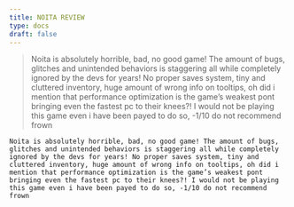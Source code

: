```yaml
---
title: NOITA REVIEW
type: docs
draft: false
---
```


> Noita is absolutely horrible, bad, no good game! The amount of bugs, glitches and unintended behaviors is staggering all while completely ignored by the devs for years! No proper saves system, tiny and cluttered inventory, huge amount of wrong info on tooltips, oh did i mention that performance optimization is the game’s weakest pont bringing even the fastest pc to their knees?! I would not be playing this game even i have been payed to do so, -1/10 do not recommend frown

```plaintext {filename="Copy to clipboard"}
Noita is absolutely horrible, bad, no good game! The amount of bugs, glitches and unintended behaviors is staggering all while completely ignored by the devs for years! No proper saves system, tiny and cluttered inventory, huge amount of wrong info on tooltips, oh did i mention that performance optimization is the game’s weakest pont bringing even the fastest pc to their knees?! I would not be playing this game even i have been payed to do so, -1/10 do not recommend frown
```
